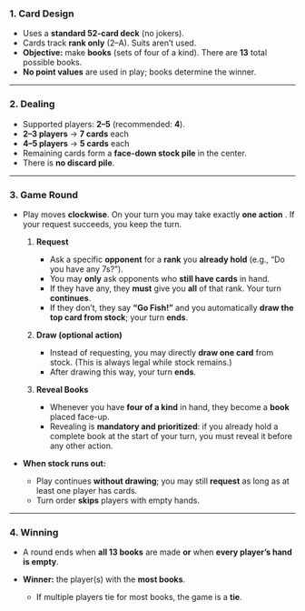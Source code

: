 ### 1. Card Design

* Uses a **standard 52-card deck** (no jokers).
* Cards track **rank only** (2–A). Suits aren’t used.
* **Objective:** make **books** (sets of four of a kind). There are **13** total possible books.
* **No point values** are used in play; books determine the winner.

---

### 2. Dealing

* Supported players: **2–5** (recommended: **4**).
* **2–3 players** → **7 cards** each
* **4–5 players** → **5 cards** each
* Remaining cards form a **face-down stock pile** in the center.
* There is **no discard pile**.

---

### 3. Game Round

* Play moves **clockwise**. On your turn you may take exactly **one action** . If your request succeeds, you keep the turn.

  1. **Request**

     * Ask a specific **opponent** for a **rank** you **already hold** (e.g., “Do you have any 7s?”).
     * You may **only** ask opponents who **still have cards** in hand.
     * If they have any, they **must** give you **all** of that rank. Your turn **continues**.
     * If they don’t, they say **“Go Fish!”** and you automatically **draw the top card from stock**; your turn **ends**.

  2. **Draw (optional action)**

     * Instead of requesting, you may directly **draw one card** from stock. (This is always legal while stock remains.)
     * After drawing this way, your turn **ends**.

  3. **Reveal Books**

     * Whenever you have **four of a kind** in hand, they become a **book** placed face-up.
     * Revealing is **mandatory and prioritized**: if you already hold a complete book at the start of your turn, you must reveal it before any other action.

* **When stock runs out:**

  * Play continues **without drawing**; you may still **request** as long as at least one player has cards.
  * Turn order **skips** players with empty hands.

---

### 4. Winning

* A round ends when **all 13 books** are made **or** when **every player’s hand is empty**.
* **Winner:** the player(s) with the **most books**.

  * If multiple players tie for most books, the game is a **tie**.

